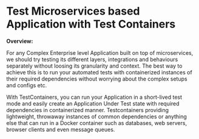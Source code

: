 # **Test Microservices based Application with Test Containers**

**Overview:**

For any Complex Enterprise level Application built on top of microservices, we should try testing its different layers, integrations and behaviours separately without loosing its granularity and context.
The best way to achieve this is to run your automated tests with containerized instances of their required dependencies without worrying about the complex setups and configs etc.

With TestContainers, you can run your Application in a short-lived test mode and easily create an Application Under Test state with required dependencies in containerized manner.
Testcontainers providing lightweight, throwaway instances of common dependencies or anything else that can run in a Docker container such as databases, web servers, browser clients and even message queues.


